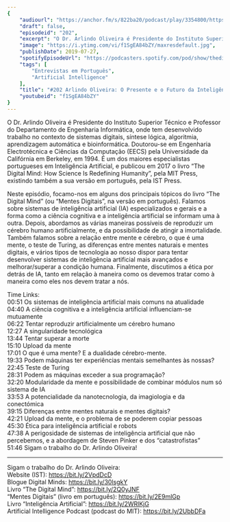 ```yaml
---
{
	"audiourl": "https://anchor.fm/s/822ba20/podcast/play/3354800/https%3A%2F%2Fd3ctxlq1ktw2nl.cloudfront.net%2Fproduction%2F2019-4-24%2F15847855-44100-2-0491bf3c2c449.m4a",
	"draft": false,
	"episodeid": "202",
	"excerpt": "O Dr. Arlindo Oliveira é Presidente do Instituto Superior Técnico e Professor do Departamento de Engenharia Informática, onde tem desenvolvido trabalho no contexto de sistemas digitais, síntese lógica, algoritmia, aprendizagem automática e bioinformática. Doutorou-se em Engenharia Electrotécnica e Ciências da Computação (EECS) pela Universidade da Califórnia em Berkeley, em 1994. É um dos maiores especialistas portugueses em Inteligência Artificial, e publicou em 2017 o livro “The Digital Mind: How Science Is Redefining Humanity”, pela MIT Press, existindo também a sua versão em português, pela IST Press.",
	"image": "https://i.ytimg.com/vi/f1SgEA84bZY/maxresdefault.jpg",
	"publishDate": 2019-07-27,
	"spotifyEpisodeUrl": "https://podcasters.spotify.com/pod/show/thedissenter/episodes/202-Arlindo-Oliveira-O-Presente-e-o-Futuro-da-Inteligncia-Artificial-e44sng",
	"tags": [
		"Entrevistas em Português",
		"Artificial Intelligence"
	],
	"title": "#202 Arlindo Oliveira: O Presente e o Futuro da Inteligência Artificial",
	"youtubeid": "f1SgEA84bZY"
}
---
```

O Dr. Arlindo Oliveira é Presidente do Instituto Superior Técnico e Professor do Departamento de Engenharia Informática, onde tem desenvolvido trabalho no contexto de sistemas digitais, síntese lógica, algoritmia, aprendizagem automática e bioinformática. Doutorou-se em Engenharia Electrotécnica e Ciências da Computação (EECS) pela Universidade da Califórnia em Berkeley, em 1994. É um dos maiores especialistas portugueses em Inteligência Artificial, e publicou em 2017 o livro “The Digital Mind: How Science Is Redefining Humanity”, pela MIT Press, existindo também a sua versão em português, pela IST Press.

Neste episódio, focamo-nos em alguns dos principais tópicos do livro “The Digital Mind” (ou “Mentes Digitais”, na versão em português). Falamos sobre sistemas de inteligência artificial (IA) especializados e gerais e a forma como a ciência cognitiva e a inteligência artificial se informam uma à outra. Depois, abordamos as várias maneiras possíveis de reproduzir um cérebro humano artificialmente, e da possibilidade de atingir a imortalidade. Também falamos sobre a relação entre mente e cérebro, o que é uma mente, o teste de Turing, as diferenças entre mentes naturais e mentes digitais, e vários tipos de tecnologia ao nosso dispor para tentar desenvolver sistemas de inteligência artificial mais avançados e melhorar/superar a condição humana. Finalmente, discutimos a ética por detrás de IA, tanto em relação à maneira como os devemos tratar como à maneira como eles nos devem tratar a nós.

Time Links:  
<time>00:51</time> Os sistemas de inteligência artificial mais comuns na atualidade  
<time>04:40</time> A ciência cognitiva e a inteligência artificial influenciam-se mutuamente                                                 
<time>06:22</time> Tentar reproduzir artificialmente um cérebro humano                                               
<time>12:27</time> A singularidade tecnológica                                                  
<time>13:44</time> Tentar superar a morte                                               
<time>15:10</time> Upload da mente                                                
<time>17:01</time> O que é uma mente? E a dualidade cérebro-mente.  
<time>19:33</time> Podem máquinas ter experiências mentais semelhantes às nossas?  
<time>22:45</time> Teste de Turing  
<time>28:31</time> Podem as máquinas exceder a sua programação?  
<time>32:20</time> Modularidade da mente e possibilidade de combinar módulos num só sistema de IA  
<time>33:53</time> A potencialidade da nanotecnologia, da imagiologia e da conectómica  
<time>39:15</time> Diferenças entre mentes naturais e mentes digitais?  
<time>42:21</time> Upload da mente, e o problema de se poderem copiar pessoas  
<time>45:30</time> Ética para inteligência artificial e robots  
<time>47:38</time> A perigosidade de sistemas de inteligência artificial que não percebemos, e a abordagem de Steven Pinker e dos “catastrofistas”    
<time>51:46</time> Sigam o trabalho do Dr. Arlindo Oliveira!

---

Sigam o trabalho do Dr. Arlindo Oliveira:  
Website (IST): https://bit.ly/2VpdDcD  
Blogue Digital Minds: https://bit.ly/30lsgkY  
Livro “The Digital Mind”: https://bit.ly/2Q0yJNF  
“Mentes Digitais” (livro em português): https://bit.ly/2E9mlGp  
Livro “Inteligência Artificial”: https://bit.ly/2WRlKjG  
Artificial Intelligence Podcast (podcast do MIT): https://bit.ly/2UbbDFa

